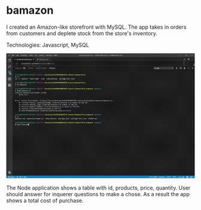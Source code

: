 # bamazon
<p>I created an Amazon-like storefront with MySQL. The app takes in orders from customers and deplete stock from the store's inventory.</p>
<p>Technologies: Javascript, MySQL</p>
<img src="bamazonGif.gif">
<p>The Node application shows a table with id,  products, price, quantity. User should answer for inquerer questions to make a chose. As a result the app shows a total cost of purchase.</p>
